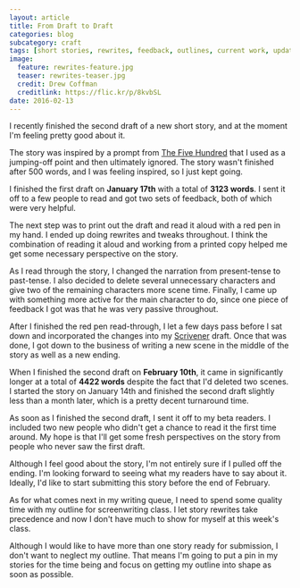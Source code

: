 ```yaml
---
layout: article
title: From Draft to Draft
categories: blog
subcategory: craft
tags: [short stories, rewrites, feedback, outlines, current work, updates]
image:
  feature: rewrites-feature.jpg
  teaser: rewrites-teaser.jpg
  credit: Drew Coffman
  creditlink: https://flic.kr/p/8kvbSL
date: 2016-02-13
---
```


I recently finished the second draft of a new short story, and at the moment I'm feeling pretty good about it.

The story was inspired by a prompt from [The Five Hundred][500] that I used as a jumping-off point and then ultimately ignored. The story wasn't finished after 500 words, and I was feeling inspired, so I just kept going.

I finished the first draft on **January 17th** with a total of **3123 words**. I sent it off to a few people to read and got two sets of feedback, both of which were very helpful.

The next step was to print out the draft and read it aloud with a red pen in my hand. I ended up doing rewrites and tweaks throughout. I think the combination of reading it aloud and working from a printed copy helped me get some necessary perspective on the story.

As I read through the story, I changed the narration from present-tense to past-tense. I also decided to delete several unnecessary characters and give two of the remaining characters more scene time. Finally, I came up with something more active for the main character to do, since one piece of feedback I got was that he was very passive throughout.

After I finished the red pen read-through, I let a few days pass before I sat down and incorporated the changes into my [Scrivener][s] draft. Once that was done, I got down to the business of writing a new scene in the middle of the story as well as a new ending.

When I finished the second draft on **February 10th**, it came in significantly longer at a total of **4422 words** despite the fact that I'd deleted two scenes. I started the story on January 14th and finished the second draft slightly less than a month later, which is a pretty decent turnaround time.

As soon as I finished the second draft, I sent it off to my beta readers. I included two new people who didn't get a chance to read it the first time around. My hope is that I'll get some fresh perspectives on the story from people who never saw the first draft.

Although I feel good about the story, I'm not entirely sure if I pulled off the ending. I'm looking forward to seeing what my readers have to say about it. Ideally, I'd like to start submitting this story before the end of February.

As for what comes next in my writing queue, I need to spend some quality time with my outline for screenwriting class. I let story rewrites take precedence and now I don't  have much to show for myself at this week's class.

Although I would like to have more than one story ready for submission, I don't want to neglect my outline. That means I'm going to put a pin in my stories for the time being and focus on getting my outline into shape as soon as possible.

[500]: http://the-five-hundred.com
[s]: https://www.literatureandlatte.com/scrivener.php